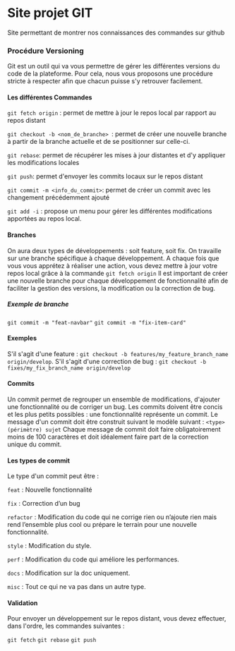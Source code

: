 # Site projet GIT

Site permettant de montrer nos connaissances des commandes sur github

### Procédure Versioning
Git est un outil qui va vous permettre de gérer les différentes versions du code de la plateforme. Pour cela, nous vous proposons une procédure stricte à respecter afin que chacun puisse s'y retrouver facilement.

#### Les différentes Commandes

`git fetch origin` : permet de mettre à jour le repos local par rapport au repos distant

`git checkout -b <nom_de_branche> `: permet de créer une nouvelle branche à partir de la branche actuelle et de se positionner sur celle-ci.

`git rebase`: permet de récupérer les mises à jour distantes et d'y appliquer les modifications locales

`git push`: permet d'envoyer les commits locaux sur le repos distant

`git commit -m <info_du_commit>`: permet de créer un commit avec les changement précédemment ajouté

`git add -i` : propose un menu pour gérer les différentes modifications apportées au repos local.

#### Branches
On aura deux types de développements : soit feature, soit fix. On travaille sur une branche spécifique à chaque développement.
A chaque fois que vous vous apprétez à réaliser une action, vous devez mettre à jour votre repos local grâce à la commande `git fetch origin`
Il est important de créer une nouvelle branche pour chaque développement de fonctionnalité afin de faciliter la gestion des versions, la modification ou la correction de bug.

##### Exemple de branche

`git commit -m "feat-navbar"`
`git commit -m "fix-item-card"`

#### Exemples
S'il s'agit d'une feature : `git checkout -b features/my_feature_branch_name origin/develop`.
S'il s'agit d'une correction de bug : `git checkout -b fixes/my_fix_branch_name origin/develop`

#### Commits
Un commit permet de regrouper un ensemble de modifications, d'ajouter une fonctionnalité ou de corriger un bug. Les commits doivent être concis et les plus petits possibles : une fonctionnalité représente un commit.
Le message d'un commit doit être construit suivant le modèle suivant :
`<type>(périmètre) sujet`
Chaque message de commit doit faire obligatoirement moins de 100 caractères et doit idéalement faire part de la correction unique du commit.

#### Les types de commit
Le type d'un commit peut être :

`feat` : Nouvelle fonctionnalité

`fix` : Correction d’un bug

`refactor` : Modification du code qui ne corrige rien ou n’ajoute rien mais rend l’ensemble plus cool ou prépare le terrain pour une nouvelle fonctionnalité.

`style` : Modification du style.

`perf` : Modification du code qui améliore les performances.

`docs` : Modification sur la doc uniquement.

`misc` : Tout ce qui ne va pas dans un autre type.

#### Validation
Pour envoyer un développement sur le repos distant, vous devez effectuer, dans l'ordre, les commandes suivantes :

`git fetch`
`git rebase`
`git push`
